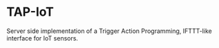 # TAP-IoT
Server side implementation of a Trigger Action Programming, IFTTT-like interface for IoT sensors. 
